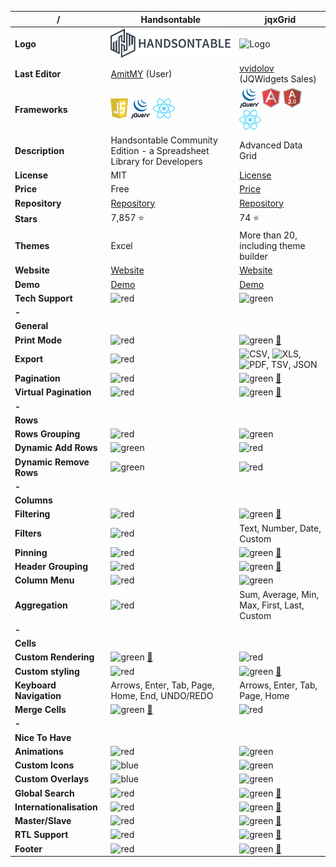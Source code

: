 |**/**|Handsontable|jqxGrid|
|-----|------------|-------|
|**Logo**|![Logo](https://raw.githubusercontent.com/handsontable/static-files/master/Images/Logo/Handsontable/Handsontable-logo-300-74.png)|![Logo](http://www.jqwidgets.com/wp-content/design/i/logo-jqwidgets.svg)|
|**Last Editor**|[AmitMY](https://github.com/AmitMY) (User)|[vvidolov](https://github.com/vvidolov) (JQWidgets Sales)|
|**Frameworks**|![Javascript](https://raw.githubusercontent.com/AmitMY/grids/master/assets/frameworks/javascript.png) ![jQuery](https://raw.githubusercontent.com/AmitMY/grids/master/assets/frameworks/jquery.png) ![React](https://raw.githubusercontent.com/AmitMY/grids/master/assets/frameworks/react.png)|![jQuery](https://raw.githubusercontent.com/AmitMY/grids/master/assets/frameworks/jquery.png) ![Angular1](https://raw.githubusercontent.com/AmitMY/grids/master/assets/frameworks/angular1.png) ![Angular2](https://raw.githubusercontent.com/AmitMY/grids/master/assets/frameworks/angular2.png) ![React](https://raw.githubusercontent.com/AmitMY/grids/master/assets/frameworks/react.png)|
|**Description**|Handsontable Community Edition - a Spreadsheet Library for Developers|Advanced Data Grid |
|**License**|MIT|[License](https://www.jqwidgets.com/license/)|
|**Price**|Free|[Price]( https://www.jqwidgets.com/license/)|
|**Repository**|[Repository](https://github.com/handsontable/handsontable)|[Repository](https://github.com/jqwidgets/jQWidgets)|
|**Stars**|7,857 :star:|74 :star:|
|**Themes**|Excel|More than 20, including theme builder|
|**Website**|[Website](https://handsontable.com/)|[Website](https://www.jqwidgets.com/)|
|**Demo**|[Demo](https://handsontable.com/examples.html)|[Demo](https://www.jqwidgets.com/jquery-widgets-demo/demos/jqxgrid/index.htm)|
|**Tech Support**|![red](http://placehold.it/23/f03c15/000000?text=+)|![green](http://placehold.it/23/c5f015/000000?text=+)|
|**-**|||
|**General**|||
|**Print Mode**|![red](http://placehold.it/23/f03c15/000000?text=+)|![green](http://placehold.it/23/c5f015/000000?text=+) [:book:](https://www.jqwidgets.com/jquery-widgets-demo/demos/jqxgrid/printing.htm)|
|**Export**|![red](http://placehold.it/23/f03c15/000000?text=+)|![CSV](https://raw.githubusercontent.com/teambox/Free-file-icons/master/32px/csv.png), ![XLS](https://raw.githubusercontent.com/teambox/Free-file-icons/master/32px/xls.png), ![PDF](https://raw.githubusercontent.com/teambox/Free-file-icons/master/32px/pdf.png), TSV, JSON|
|**Pagination**|![red](http://placehold.it/23/f03c15/000000?text=+)|![green](http://placehold.it/23/c5f015/000000?text=+) [:book:](https://www.jqwidgets.com/jquery-widgets-demo/demos/jqxgrid/defaultfunctionality.htm)|
|**Virtual Pagination**|![red](http://placehold.it/23/f03c15/000000?text=+)|![green](http://placehold.it/23/c5f015/000000?text=+) [:book:](https://www.jqwidgets.com/jquery-widgets-demo/demos/jqxgrid/deferredscrollinglargedata.htm)|
|**-**|||
|**Rows**|||
|**Rows Grouping**|![red](http://placehold.it/23/f03c15/000000?text=+)|![green](http://placehold.it/23/c5f015/000000?text=+)|
|**Dynamic Add Rows**|![green](http://placehold.it/23/c5f015/000000?text=+)|![red](http://placehold.it/23/f03c15/000000?text=+)|
|**Dynamic Remove Rows**|![green](http://placehold.it/23/c5f015/000000?text=+)|![red](http://placehold.it/23/f03c15/000000?text=+)|
|**-**|||
|**Columns**|||
|**Filtering**|![red](http://placehold.it/23/f03c15/000000?text=+)|![green](http://placehold.it/23/c5f015/000000?text=+) [:book:](https://www.jqwidgets.com/jquery-widgets-demo/demos/jqxgrid/filtering-menu-column-types.htm)|
|**Filters**|![red](http://placehold.it/23/f03c15/000000?text=+)|Text, Number, Date, Custom|
|**Pinning**|![red](http://placehold.it/23/f03c15/000000?text=+)|![green](http://placehold.it/23/c5f015/000000?text=+) [:book:](https://www.jqwidgets.com/jquery-widgets-demo/demos/jqxgrid/pinnedcolumns.htm)|
|**Header Grouping**|![red](http://placehold.it/23/f03c15/000000?text=+)|![green](http://placehold.it/23/c5f015/000000?text=+) [:book:](https://www.jqwidgets.com/jquery-widgets-demo/demos/jqxgrid/grouping.htm)|
|**Column Menu**|![red](http://placehold.it/23/f03c15/000000?text=+)|![green](http://placehold.it/23/c5f015/000000?text=+)|
|**Aggregation**|![red](http://placehold.it/23/f03c15/000000?text=+)|Sum, Average, Min, Max, First, Last, Custom|
|**-**|||
|**Cells**|||
|**Custom Rendering**|![green](http://placehold.it/23/c5f015/000000?text=+) [:book:](https://docs.handsontable.com/pro/1.9.1/demo-custom-renderers.html)|![red](http://placehold.it/23/f03c15/000000?text=+)|
|**Custom styling**|![red](http://placehold.it/23/f03c15/000000?text=+)|![green](http://placehold.it/23/c5f015/000000?text=+) [:book:](https://www.jqwidgets.com/jquery-widgets-demo/demos/jqxgrid/gridcellclass.htm)|
|**Keyboard Navigation**|Arrows, Enter, Tab, Page, Home, End, UNDO/REDO|Arrows, Enter, Tab, Page, Home|
|**Merge Cells**|![green](http://placehold.it/23/c5f015/000000?text=+) [:book:](https://docs.handsontable.com/pro/1.9.1/demo-merged-cells.html)|![red](http://placehold.it/23/f03c15/000000?text=+)|
|**-**|||
|**Nice To Have**|||
|**Animations**|![red](http://placehold.it/23/f03c15/000000?text=+)|![green](http://placehold.it/23/c5f015/000000?text=+)|
|**Custom Icons**|![blue](http://placehold.it/23/1589F0/000000?text=+)|![green](http://placehold.it/23/c5f015/000000?text=+)|
|**Custom Overlays**|![blue](http://placehold.it/23/1589F0/000000?text=+)|![green](http://placehold.it/23/c5f015/000000?text=+)|
|**Global Search**|![red](http://placehold.it/23/f03c15/000000?text=+)|![green](http://placehold.it/23/c5f015/000000?text=+) [:book:](https://www.jqwidgets.com/jquery-widgets-demo/demos/jqxgrid/filtering.htm)|
|**Internationalisation**|![red](http://placehold.it/23/f03c15/000000?text=+)|![green](http://placehold.it/23/c5f015/000000?text=+) [:book:](https://www.jqwidgets.com/jquery-widgets-demo/demos/jqxgrid/localization.htm)|
|**Master/Slave**|![red](http://placehold.it/23/f03c15/000000?text=+)|![green](http://placehold.it/23/c5f015/000000?text=+) [:book:](https://www.jqwidgets.com/jquery-widgets-demo/demos/jqxgrid/masterdetails.htm)|
|**RTL Support**|![red](http://placehold.it/23/f03c15/000000?text=+)|![green](http://placehold.it/23/c5f015/000000?text=+) [:book:](https://www.jqwidgets.com/jquery-widgets-demo/demos/jqxgrid/rtl.htm)|
|**Footer**|![red](http://placehold.it/23/f03c15/000000?text=+)|![green](http://placehold.it/23/c5f015/000000?text=+) [:book:](https://www.jqwidgets.com/jquery-widgets-demo/demos/jqxgrid/statusbar.htm)|